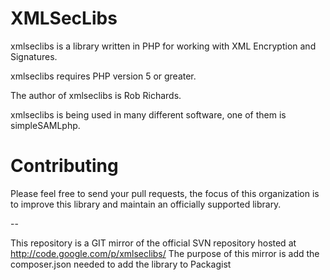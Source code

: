 # XMLSecLibs

xmlseclibs is a library written in PHP for working with XML Encryption and Signatures.

xmlseclibs requires PHP version 5 or greater.

The author of xmlseclibs is Rob Richards.

xmlseclibs is being used in many different software, one of them is simpleSAMLphp.

# Contributing

Please feel free to send your pull requests, the focus of this organization is to improve this library and maintain an officially  supported library.

--

This repository is a GIT mirror of the official SVN repository hosted at http://code.google.com/p/xmlseclibs/
The purpose of this mirror is add the composer.json needed to add the library to Packagist
